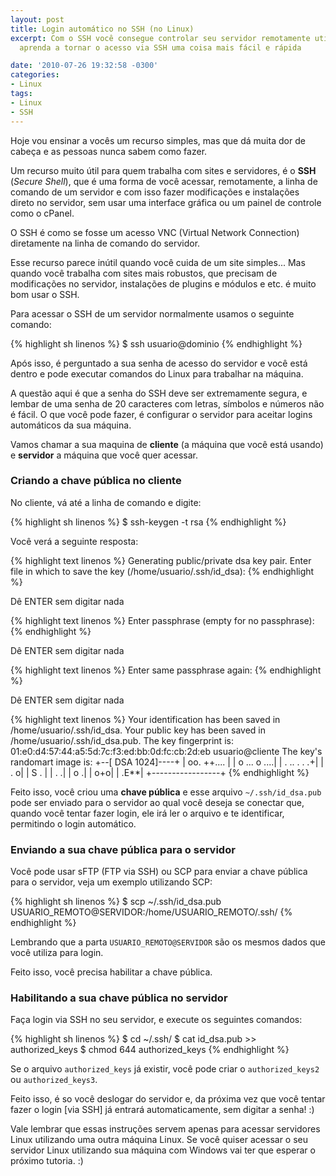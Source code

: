 ```yaml
---
layout: post
title: Login automático no SSH (no Linux)
excerpt: Com o SSH você consegue controlar seu servidor remotamente utilizando comandos,
  aprenda a tornar o acesso via SSH uma coisa mais fácil e rápida

date: '2010-07-26 19:32:58 -0300'
categories:
- Linux
tags:
- Linux
- SSH
---
```

Hoje vou ensinar a vocês um recurso simples, mas que dá muita dor de cabeça e as pessoas nunca sabem como fazer.

Um recurso muito útil para quem trabalha com sites e servidores, é o <strong>SSH</strong> (<em>Secure Shell</em>), que é uma forma de você acessar, remotamente, a linha de comando de um servidor e com isso fazer modificações e instalações direto no servidor, sem usar uma interface gráfica ou um painel de controle como o cPanel.

O SSH é como se fosse um acesso VNC (Virtual Network Connection) diretamente na linha de comando do servidor.

Esse recurso parece inútil quando você cuida de um site simples... Mas quando você trabalha com sites mais robustos, que precisam de modificações no servidor, instalações de plugins e módulos e etc. é muito bom usar o SSH.

Para acessar o SSH de um servidor normalmente usamos o seguinte comando:


{% highlight sh linenos %}
$ ssh usuario@dominio
{% endhighlight %}

Após isso, é perguntado a sua senha de acesso do servidor e você está dentro e pode executar comandos do Linux para trabalhar na máquina.

A questão aqui é que a senha do SSH deve ser extremamente segura, e lembar de uma senha de 20 caracteres com letras, símbolos e números não é fácil. O que você pode fazer, é configurar o servidor para aceitar logins automáticos da sua máquina.

Vamos chamar a sua maquina de <strong>cliente</strong> (a máquina que você está usando) e <strong>servidor</strong> a máquina que você quer acessar.

<h3>Criando a chave pública no <strong>cliente</strong></h3>
No cliente, vá até a linha de comando e digite:


{% highlight sh linenos %}
$ ssh-keygen -t rsa
{% endhighlight %}

Você verá a seguinte resposta:


{% highlight text linenos %}
Generating public/private dsa key pair.
Enter file in which to save the key (/home/usuario/.ssh/id_dsa):
{% endhighlight %}

Dê ENTER sem digitar nada


{% highlight text linenos %}
Enter passphrase (empty for no passphrase):
{% endhighlight %}

Dê ENTER sem digitar nada


{% highlight text linenos %}
Enter same passphrase again:
{% endhighlight %}

Dê ENTER sem digitar nada


{% highlight text linenos %}
Your identification has been saved in /home/usuario/.ssh/id_dsa.
Your public key has been saved in /home/usuario/.ssh/id_dsa.pub.
The key fingerprint is:
01:e0:d4:57:44:a5:5d:7c:f3:ed:bb:0d:fc:cb:2d:eb usuario@cliente
The key's randomart image is:
+--[ DSA 1024]----+
|    oo.  ++....  |
|   o  ...  o ....|
|    .  .. . .  .+|
|         .      o|
|        S      . |
|             .  .|
|              o .|
|              o+o|
|             .E**|
+-----------------+
{% endhighlight %}

Feito isso, você criou uma <strong>chave pública</strong> e esse arquivo <code>~/.ssh/id_dsa.pub</code> pode ser enviado para o servidor ao qual você deseja se conectar que, quando você tentar fazer login, ele irá ler o arquivo e te identificar, permitindo o login automático.

<h3>Enviando a sua chave pública para o <strong>servidor</strong></h3>
Você pode usar sFTP (FTP via SSH) ou SCP para enviar a chave pública para o servidor, veja um exemplo utilizando SCP:


{% highlight sh linenos %}
$ scp ~/.ssh/id_dsa.pub USUARIO_REMOTO@SERVIDOR:/home/USUARIO_REMOTO/.ssh/
{% endhighlight %}

Lembrando que a parta <code>USUARIO_REMOTO@SERVIDOR</code> são os mesmos dados que você utiliza para login.

Feito isso, você precisa habilitar a chave pública.

<h3>Habilitando a sua chave pública no <strong>servidor</strong></h3>
Faça login via SSH no seu servidor, e execute os seguintes comandos:


{% highlight sh linenos %}
$ cd ~/.ssh/
$ cat id_dsa.pub >> authorized_keys
$ chmod 644 authorized_keys
{% endhighlight %}

Se o arquivo <code>authorized_keys</code> já existir, você pode criar o <code>authorized_keys2</code> ou <code>authorized_keys3</code>.

Feito isso, é so você deslogar do servidor e, da próxima vez que você tentar fazer o login [via SSH] já entrará automaticamente, sem digitar a senha! :)

Vale lembrar que essas instruções servem apenas para acessar servidores Linux utilizando uma outra máquina Linux. Se você quiser acessar o seu servidor Linux utilizando sua máquina com Windows vai ter que esperar o próximo tutoria. :)

